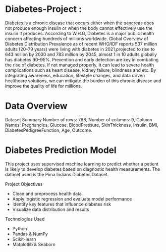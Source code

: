# Diabetes-Project :
Diabetes is a chronic disease that occurs either when the pancreas does not produce enough insulin or when the body cannot effectively use the insulin it produces. According to W.H.O, Diabetes is a major public health concern affecting hundreds of millions worldwide. Global Overview of Diabetes Distribution Prevalence as of recent WHO/IDF reports 537 million adults (20–79 years) were living with diabetes in 2021,projected to rise to 643 million by 2030 and 783 million by 2045, almost 1 in 10 adults globally has diabetes 90–95%. Prevention and early detection are key in combating the rise of diabetes. If not managed properly, it can lead to severe health complications such as heart disease, kidney failure, blindness and etc. By integrating awareness, education, lifestyle changes, and data driven healthcare solutions, we can mitigate the burden of this chronic disease and improve the quality of life for millions.
# Data Overview
Dataset Summary Number of rows: 768, Number of columns: 9, Column Names: Pregnancies, Glucose, BloodPressure, SkinThickness, Insulin, BMI, DiabetesPedigreeFunction, Age, Outcome.
# Diabetes Prediction Model

This project uses supervised machine learning to predict whether a patient is likely to develop diabetes based on diagnostic health measurements. The dataset used is the Pima Indians Diabetes Dataset.

Project Objectives
- Clean and preprocess health data
- Apply logistic regression and evaluate model performance
- Identify key features that influence diabetes risk
- Visualize data distribution and results

Technologies Used
- Python
- Pandas & NumPy
- Scikit-learn
- Matplotlib & Seaborn
